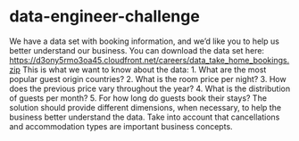 # data-engineer-challenge
We have a data set with booking information, and we’d like you to help us better understand our business. You can download the data set here: https://d3ony5rmo3oa45.cloudfront.net/careers/data_take_home_bookings.zip This is what we want to know about the data: 1. What are the most popular guest origin countries? 2. What is the room price per night? 3. How does the previous price vary throughout the year? 4. What is the distribution of guests per month? 5. For how long do guests book their stays? The solution should provide different dimensions, when necessary, to help the business better understand the data. Take into account that cancellations and accommodation types are important business concepts.
